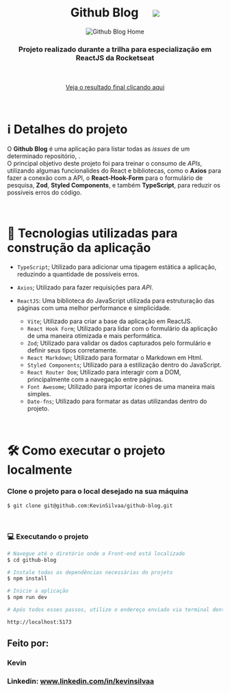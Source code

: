 <div align="center">
  <h1>Github Blog &nbsp; &nbsp; <img src="https://github.com/KevinSilvaa/github-blog/assets/143517496/54a36d67-935c-47e6-9ef2-8cf7b8d83473" /></h1>

  ![Github Blog Home](https://github.com/KevinSilvaa/github-blog/assets/143517496/15b8a637-5331-405f-a1fe-6ba0c76346c7)
</div>



<h3 align="center">Projeto realizado durante a trilha para especialização em ReactJS da Rocketseat</h3> <br><br>

<div align="center">
  <a href="https://github-blog-kevinsilvaa.vercel.app" target="_blank">Veja o resultado final clicando aqui</a>
</div>

&nbsp;
&nbsp;

# ℹ️ Detalhes do projeto

O **Github Blog** é uma aplicação para listar todas as *issues* de um determinado repositório, .<br>
O principal objetivo deste projeto foi para treinar o consumo de *APIs*, utilizando algumas funcionalides do React e bibliotecas, como o **Axios**
para fazer a conexão com a API, o **React-Hook-Form** para o formulário de pesquisa, **Zod**, **Styled Components**, e também **TypeScript**, para reduzir
os possíveis erros do código.

<br>

# 📁 Tecnologias utilizadas para construção da aplicação

- `TypeScript`; Utilizado para adicionar uma tipagem estática a aplicação, reduzindo a quantidade de possíveis erros.
- `Axios`; Utilizado para fazer requisições para *API*.
- `ReactJS`: Uma biblioteca do JavaScript utilizada para estruturação das páginas com uma melhor performance e simplicidade.
    
  - `Vite`; Utilizado para criar a base da aplicação em ReactJS.
  - `React Hook Form`; Utilizado para lidar com o formulário da aplicação de uma maneira otimizada e mais performática.
  - `Zod`; Utilizado para validar os dados capturados pelo formulário e definir seus tipos corretamente.
  - `React Markdown`; Utilizado para formatar o Markdown em Html.
  - `Styled Components`; Utilizado para a estilização dentro do JavaScript.
  - `React Router Dom`; Utilizado para interagir com a DOM, principalmente com a navegação entre páginas.
  - `Font Awesome`; Utilizado para importar ícones de uma maneira mais simples.
  - `Date-fns`; Utilizado para formatar as datas utilizandas dentro do projeto.
  

&nbsp;
&nbsp;
&nbsp;

# 🛠️ Como executar o projeto localmente

### Clone o projeto para o local desejado na sua máquina

```bash
$ git clone git@github.com:KevinSilvaa/github-blog.git
```

&nbsp;
&nbsp;
&nbsp;

### 💻 Executando o projeto

```bash
# Navegue até o diretório onde o Front-end está localizado
$ cd github-blog

# Instale todas as dependências necessárias do projeto
$ npm install

# Inicie a aplicação
$ npm run dev

# Após todos esses passos, utilize o endereço enviado via terminal dentro do seu navegador para acessar a aplicação. O endereço padrão utilizado no projeto foi:

http://localhost:5173
```

## Feito por:

### Kevin
### Linkedin: www.linkedin.com/in/kevinsilvaa

